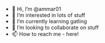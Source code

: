 - 👋 Hi, I’m @ammar01
- 👀 I’m interested in lots of stuff
- 🌱 I’m currently learning gatling
- 💞️ I’m looking to collaborate on stuff
- 📫 How to reach me - here!

<!---
ammar01/ammar01 is a ✨ special ✨ repository because its `README.md` (this file) appears on your GitHub profile.
You can click the Preview link to take a look at your changes.
--->
